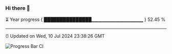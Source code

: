 ### Hi there 👋

⏳ Year progress { ███████████████▁▁▁▁▁▁▁▁▁▁▁▁▁▁▁ } 52.45 %

---

⏰ Updated on Wed, 10 Jul 2024 23:38:26 GMT

![Progress Bar CI](https://github.com/IshwaranRudhara/GIT-ACTION/workflows/Progress%20Bar%20CI/badge.svg)
